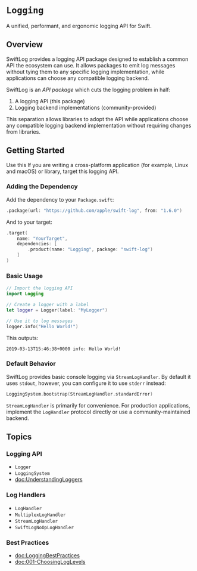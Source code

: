 # ``Logging``

A unified, performant, and ergonomic logging API for Swift.

## Overview

SwiftLog provides a logging API package designed to establish a common API the
ecosystem can use. It allows packages to emit log messages without tying them to
any specific logging implementation, while applications can choose any
compatible logging backend.

SwiftLog is an _API package_ which cuts the logging problem in half:
1. A logging API (this package)
2. Logging backend implementations (community-provided)

This separation allows libraries to adopt the API while applications choose any
compatible logging backend implementation without requiring changes from
libraries.

## Getting Started

Use this If you are writing a cross-platform application (for example, Linux and
macOS) or library, target this logging API.

### Adding the Dependency

Add the dependency to your `Package.swift`:

```swift
.package(url: "https://github.com/apple/swift-log", from: "1.6.0")
```

And to your target:

```swift
.target(
    name: "YourTarget",
    dependencies: [
        .product(name: "Logging", package: "swift-log")
    ]
)
```

### Basic Usage

```swift
// Import the logging API
import Logging

// Create a logger with a label
let logger = Logger(label: "MyLogger")

// Use it to log messages
logger.info("Hello World!")
```

This outputs:
```
2019-03-13T15:46:38+0000 info: Hello World!
```

### Default Behavior

SwiftLog provides basic console logging via ``StreamLogHandler``. By default it
uses `stdout`, however, you can configure it to use `stderr` instead:

```swift
LoggingSystem.bootstrap(StreamLogHandler.standardError)
```

``StreamLogHandler`` is primarily for convenience. For production applications,
implement the ``LogHandler`` protocol directly or use a community-maintained
backend.


## Topics

### Logging API

- ``Logger``
- ``LoggingSystem``
- <doc:UnderstandingLoggers>

### Log Handlers

- ``LogHandler``
- ``MultiplexLogHandler``
- ``StreamLogHandler``
- ``SwiftLogNoOpLogHandler``

### Best Practices

- <doc:LoggingBestPractices>
- <doc:001-ChoosingLogLevels>

